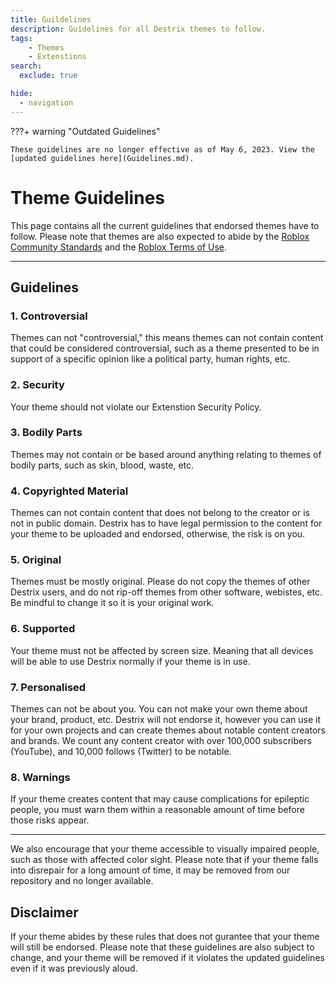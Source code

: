 ```yaml
---
title: Guildelines
description: Guidelines for all Destrix themes to follow.
tags:
    - Themes
    - Extenstions
search:
  exclude: true

hide:
  - navigation
---
```


???+ warning "Outdated Guidelines"

    These guidelines are no longer effective as of May 6, 2023. View the [updated guidelines here](Guidelines.md).


# Theme Guidelines
This page contains all the current guidelines that endorsed themes have to follow. Please note that themes are also expected to abide by the [Roblox Community Standards](https://en.help.roblox.com/hc/en-us/articles/203313410-Roblox-Community-Standards) and the [Roblox Terms of Use](https://en.help.roblox.com/hc/en-us/articles/115004647846-Roblox-Terms-of-Use).

---
## Guidelines

### __1. Controversial__
Themes can not "controversial," this means themes can not contain content that could be considered controversial, such as a theme presented to be in support of a specific opinion like a political party, human rights, etc.

### __2. Security__
Your theme should not violate our Extenstion Security Policy.

### __3. Bodily Parts__
Themes may not contain or be based around anything relating to themes of bodily parts, such as skin, blood, waste, etc.

### __4. Copyrighted Material__
Themes can not contain content that does not belong to the creator or is not in public domain. Destrix has to have legal permission to the content for your theme to be uploaded and endorsed, otherwise, the risk is on you.

### __5. Original__
Themes must be mostly original. Please do not copy the themes of other Destrix users, and do not rip-off themes from other software, webistes, etc. Be mindful to change it so it is your original work.

### __6. Supported__
Your theme must not be affected by screen size. Meaning that all devices will be able to use Destrix normally if your theme is in use.

### __7. Personalised__
Themes can not be about you. You can not make your own theme about your brand, product, etc. Destrix will not endorse it, however you can use it for your own projects and can create themes about notable content creators and brands. We count any content creator with over 100,000 subscribers (YouTube), and 10,000 follows (Twitter) to be notable.

### __8. Warnings__
If your theme creates content that may cause complications for epileptic people, you must warn them within a reasonable amount of time before those risks appear.

---

We also encourage that your theme accessible to visually impaired people, such as those with affected color sight. Please note that if your theme falls into disrepair for a long amount of time, it may be removed from our repository and no longer available.

## Disclaimer
If your theme abides by these rules that does not gurantee that your theme will still be endorsed. Please note that these guidelines are also subject to change, and your theme will be removed if it violates the updated guidelines even if it was previously aloud.